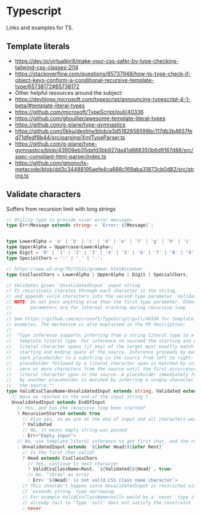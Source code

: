 # Typescript 

Links and examples for TS.


## Template literals

* https://dev.to/virtualkirill/make-your-css-safer-by-type-checking-tailwind-css-classes-2l14
* https://stackoverflow.com/questions/65737948/how-to-type-check-if-object-keys-conform-a-conditional-recursive-template-type/65738172#65738172
* Other helpful resources around the subject:
* https://devblogs.microsoft.com/typescript/announcing-typescript-4-1-beta/#template-literal-types
* https://github.com/microsoft/TypeScript/pull/40336
* https://github.com/ghoullier/awesome-template-literal-types
* https://github.com/g-plane/type-gymnastics
* https://github.com/0kku/destiny/blob/a3d5182658599bc117db3b4657fed71dfedf8b44/src/parsing/XmlTypeParser.ts
* https://github.com/g-plane/type-gymnastics/blob/43909eb35dafd3bb927da41d888350b6d9167d88/src/spec-compliant-html-parser/index.ts
* https://github.com/gmono/ts-metacode/blob/dd3c34488195aefe4ca688c169aba31873cb0d82/src/string.ts

## Validate characters

Suffers from recursion limit with long strings

```typescript
// Utility type to provide nicer error messages
type Err<Message extends string> = `Error: ${Message}`;


type LowerAlpha = 'a' | 'b' | 'c' | 'd' | 'e' | 'f' | 'g' | 'h' | 'i' | 'j' | 'k' | 'l' | 'm' | 'n' | 'o' | 'p' | 'q' | 'r' | 's' | 't' | 'u' | 'v' | 'w' | 'x' | 'y' | 'z';
type UpperAlpha = Uppercase<LowerAlpha>;
type Digit = '0' | '1' | '2' | '3' | '4' | '5' | '6' | '7' | '8' | '9';
type SpecialChars = ':' | '_' | '-';

// https://www.w3.org/TR/CSS21/grammar.html#scanner
type CssClassChars = LowerAlpha | UpperAlpha | Digit | SpecialChars;

// Validates given `UnvalidatedInput` input string
// It recursively iterates through each character in the string,
// and appends valid characters into the second type parameter `Validated`
// NOTE: Do not pass anything else than the first type parameter. Other type
//       parameters are for internal tracking during recursive loop
//
// See https://github.com/microsoft/TypeScript/pull/40336 for template literal
// examples. The mechanism is also explained in the PR description:
//
//  "Type inference supports inferring from a string literal type to a
//   template literal type. For inference to succeed the starting and ending
//   literal character spans (if any) of the target must exactly match the
//   starting and ending spans of the source. Inference proceeds by matching
//   each placeholder to a substring in the source from left to right: A
//   placeholder followed by a literal character span is matched by inferring
//   zero or more characters from the source until the first occurrence of that
//   literal character span in the source. A placeholder immediately followed
//   by another placeholder is matched by inferring a single character from
//   the source.""
type ValidCssClassName<UnvalidatedInput extends string, Validated extends string = '', RecursionStarted extends boolean = false> =
  // Have we reached to the end of the input string ?
  UnvalidatedInput extends EndOfInput
    // Yes, and has the recursive loop been started?
    ? RecursionStarted extends true
      // Also yes, so we are at the end of input and all characters were valid
      ? Validated
      // No, it means empty string was passed
      : Err<"Empty input">
    // No, use template literal inference to get first char, and the rest of the string
    : UnvalidatedInput extends `${infer Head}${infer Rest}`
      // Is the first char valid?
      ? Head extends CssClassChars
        // Yes, continue to next character
        ? ValidCssClassName<Rest, `${Validated}${Head}`, true>
        // No, "throw" an error
        : Err<`'${Head}' is not valid CSS class name character`>
      // This shouldn't happen since UnvalidatedInput is restricted with
      // `extends string` type narrowing.
      // For example ValidCssClassName<null> would be a `never` type if it didn't
      // already fail to "Type 'null' does not satisfy the constraint 'string'"
      : never
```
